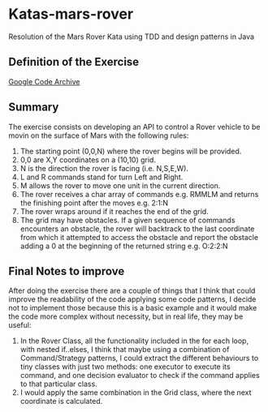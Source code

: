 # Katas-mars-rover
Resolution of the Mars Rover Kata using TDD and design patterns in Java 

## Definition of the Exercise
[Google Code Archive](https://code.google.com/archive/p/marsrovertechchallenge/)

## Summary
The exercise consists on developing an API to control a Rover vehicle to be movin on the surface of Mars with the following rules:

1. The starting point (0,0,N) where the rover begins will be provided.
2. 0,0 are X,Y coordinates on a (10,10) grid.
3. N is the direction the rover is facing (i.e. N,S,E,W).
4. L and R commands stand for turn Left and Right.
5. M allows the rover to move one unit in the current direction.
6. The rover receives a char array of commands e.g. RMMLM and returns the finishing point after the moves e.g. 2:1:N
7. The rover wraps around if it reaches the end of the grid.
8. The grid may have obstacles. If a given sequence of commands encounters an obstacle, the rover will backtrack to the last coordinate from which it attempted to access the obstacle and report the obstacle adding a 0 at the beginning of the returned string e.g. O:2:2:N

## Final Notes to improve
After doing the exercise there are a couple of things that I think that could improve the readability of the code applying some code patterns, I decide not to implement those because this is a basic example and it would make the code more complex without necessity, but in real life, they may be useful:

1. In the Rover Class, all the functionality included in the for each loop, with nested if..elses, I think that maybe using a combination of Command/Strategy patterns, I could extract the different behaviours to tiny classes with just two methods: one executor to execute its command, and one decision evaluator to check if the command applies to that particular class.
2. I would apply the same combination in the Grid class, where the next coordinate is calculated.
